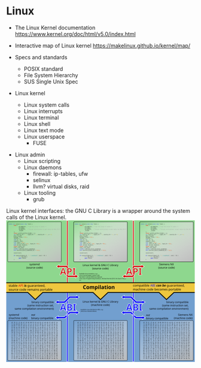 # Linux

* The Linux Kernel documentation
https://www.kernel.org/doc/html/v5.0/index.html

* Interactive map of Linux kernel
https://makelinux.github.io/kernel/map/



* Specs and standards
  - POSIX standard
  - File System Hierarchy
  - SUS Single Unix Spec

* Linux kernel
  - Linux system calls
  - Linux interrupts
  - Linux terminal
  - Linux shell
  - Linux text mode
  - Linux userspace
    - FUSE
- Linux admin
  - Linux scripting
  - Linux daemons
    - firewall: ip-tables, ufw
    - selinux
    - llvm? virtual disks, raid
  - Linux tooling
    - grub


Linux kernel interfaces: the GNU C Library is a wrapper around the system calls of the Linux kernel.
![alt text](Linux_API_and_Linux_ABI.svg.png)
